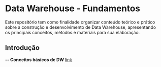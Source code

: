# Data Warehouse - Fundamentos
Este repositório tem como finalidade organizar conteúdo teórico e prático sobre a construção e desenvolvimento de Data Warehouse, apresentando os principais conceitos, métodos e materiais para sua elaboração.

## Introdução
**-- Conceitos básicos de DW**
[link](/introducao-dw.md)

